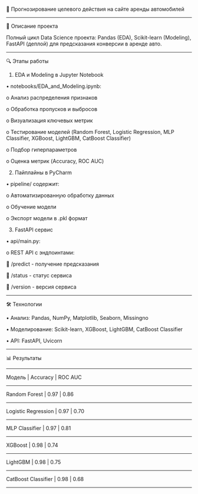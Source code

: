 🚗 Прогнозирование целевого действия на сайте аренды автомобилей


-----------------------------------------------------------------------------

📌 Описание проекта

Полный цикл Data Science проекта: Pandas (EDA), Scikit-learn (Modeling), FastAPI (деплой) для предсказания конверсии в аренде авто.

--------------------------------------------------------------------------------

🔍 Этапы работы

1. EDA и Modeling в Jupyter Notebook

•	notebooks/EDA_and_Modeling.ipynb:

o	Анализ распределения признаков

o	Обработка пропусков и выбросов

o	Визуализация ключевых метрик

o	Тестирование моделей (Random Forest, Logistic Regression, MLP Classifier, XGBoost, LightGBM, CatBoost Classifier)

o	Подбор гиперпараметров

o	Оценка метрик (Accuracy, ROC AUC)

2. Пайплайны в PyCharm

•	pipeline/ содержит:

o	Автоматизированную обработку данных 

o	Обучение модели 

o	Экспорт модели в .pkl формат

3. FastAPI сервис

•	api/main.py:

o	REST API с эндпоинтами:

	/predict - получение предсказания

	/status - статус сервиса

	/version - версия сервиса

-------------------------------------------------------------------------------------------
🛠 Технологии

•	Анализ: Pandas, NumPy, Matplotlib, Seaborn, Missingno

•	Моделирование: Scikit-learn, XGBoost, LightGBM, CatBoost Classifier

•	API: FastAPI, Uvicorn

-------------------------------------------------------------------------------------------

📊 Результаты
____________________________________________
   Модель           |	Accuracy	| ROC AUC
_____________________________________________
Random Forest     	|   0.97    |  0.86
_____________________________________________
Logistic Regression	|   0.97    |	 0.70
_____________________________________________
MLP Classifier      |   0.97    |  0.81
____________________________________________
XGBoost             |   0.98    |  0.74
_____________________________________________
LightGBM            |   0.98    |  0.75
_____________________________________________
CatBoost Classifier |   0.98    |  0.68
_____________________________________________
